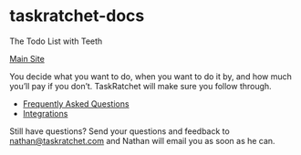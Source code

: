 # taskratchet-docs
The Todo List with Teeth

[Main Site](https://taskratchet.com)

You decide what you want to do, when you want to do it by, and how much you’ll pay if you don’t. TaskRatchet will make sure you follow through.

- [Frequently Asked Questions](faq.md)
- [Integrations](integrations.md)

Still have questions? Send your questions and feedback to nathan@taskratchet.com and Nathan will email you as soon as
he can.